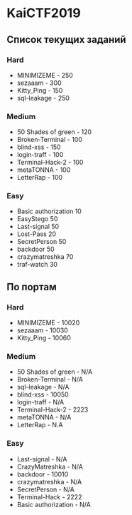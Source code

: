 # KaiCTF2019

## Список текущих заданий

### Hard
- MINIMIZEME - 250
- sezaaam - 300
- Kitty_Ping - 150
- sql-leakage - 250


### Medium
- 50 Shades of green - 120
- Broken-Terminal - 100
- blind-xss - 150
- login-traff - 100
- Terminal-Hack-2 - 100
- metaTONNA - 100
- LetterRap - 100



### Easy
- Basic authorization 10
- EasyStego 50
- Last-signal 50
- Lost-Pass 20
- SecretPerson 50
- backdoor 50
- crazymatreshka 70
- traf-watch 30


## По портам


### Hard
- MINIMIZEME - 10020
- sezaaam - 10030
- Kitty_Ping - 10060


### Medium
- 50 Shades of green - N/A
- Broken-Terminal - N/A
- sql-leakage -  N/A
- blind-xss - 10050
- login-traff - N/A
- Terminal-Hack-2 - 2223
- metaTONNA - N/A
- LetterRap - N.A



### Easy
- Last-signal - N/A
- CrazyMatreshka - N/A
- backdoor - 10010
- crazymatreshka - N/A
- SecretPerson - N/A
- Terminal-Hack - 2222
- Basic authorization - N/A
